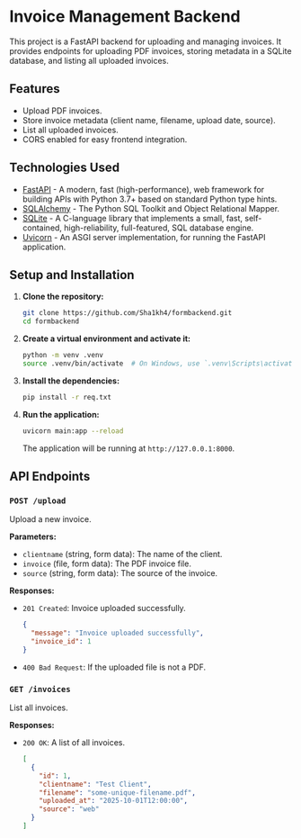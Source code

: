 # Invoice Management Backend

This project is a FastAPI backend for uploading and managing invoices. It provides endpoints for uploading PDF invoices, storing metadata in a SQLite database, and listing all uploaded invoices.

## Features

*   Upload PDF invoices.
*   Store invoice metadata (client name, filename, upload date, source).
*   List all uploaded invoices.
*   CORS enabled for easy frontend integration.

## Technologies Used

*   [FastAPI](https://fastapi.tiangolo.com/) - A modern, fast (high-performance), web framework for building APIs with Python 3.7+ based on standard Python type hints.
*   [SQLAlchemy](https://www.sqlalchemy.org/) - The Python SQL Toolkit and Object Relational Mapper.
*   [SQLite](https://www.sqlite.org/index.html) - A C-language library that implements a small, fast, self-contained, high-reliability, full-featured, SQL database engine.
*   [Uvicorn](https://www.uvicorn.org/) - An ASGI server implementation, for running the FastAPI application.

## Setup and Installation

1.  **Clone the repository:**
    ```bash
    git clone https://github.com/Sha1kh4/formbackend.git
    cd formbackend
    ```

2.  **Create a virtual environment and activate it:**
    ```bash
    python -m venv .venv
    source .venv/bin/activate  # On Windows, use `.venv\Scripts\activate`
    ```

3.  **Install the dependencies:**
    ```bash
    pip install -r req.txt
    ```

4.  **Run the application:**
    ```bash
    uvicorn main:app --reload
    ```
    The application will be running at `http://127.0.0.1:8000`.

## API Endpoints

### `POST /upload`

Upload a new invoice.

**Parameters:**

*   `clientname` (string, form data): The name of the client.
*   `invoice` (file, form data): The PDF invoice file.
*   `source` (string, form data): The source of the invoice.

**Responses:**

*   `201 Created`: Invoice uploaded successfully.
    ```json
    {
      "message": "Invoice uploaded successfully",
      "invoice_id": 1
    }
    ```
*   `400 Bad Request`: If the uploaded file is not a PDF.

### `GET /invoices`

List all invoices.

**Responses:**

*   `200 OK`: A list of all invoices.
    ```json
    [
      {
        "id": 1,
        "clientname": "Test Client",
        "filename": "some-unique-filename.pdf",
        "uploaded_at": "2025-10-01T12:00:00",
        "source": "web"
      }
    ]
    ```
